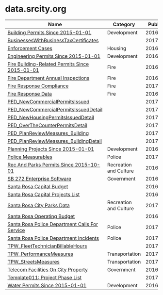 # data.srcity.org

Name | Category | Published
---- | -------- | ---------
[Building Permits Since 2015-01-01](../datasets/fpj8-e7vu.md) | Development | 2016&#x2011;07&#x2011;13
[BusinessesWithBusinessTaxCertificates](../datasets/fzpk-irzm.md) |  | 2017&#x2011;01&#x2011;20
[Enforcement Cases](../datasets/vvka-2nem.md) | Housing | 2016&#x2011;02&#x2011;11
[Engineering Permits Since 2015-01-01](../datasets/nr7g-p4vi.md) | Development | 2016&#x2011;02&#x2011;11
[Fire Building-Related Permits Since 2015-01-01](../datasets/h553-bxek.md) | Fire | 2016&#x2011;02&#x2011;11
[Fire Department Annual Inspections](../datasets/cmjg-efs2.md) | Fire | 2016&#x2011;03&#x2011;02
[Fire Response Compliance](../datasets/q3vj-z25u.md) | Fire | 2017&#x2011;02&#x2011;01
[Fire Response Data](../datasets/xat7-6zyk.md) | Fire | 2016&#x2011;02&#x2011;18
[PED_NewCommercialPermitsIssued](../datasets/srxq-aiat.md) |  | 2017&#x2011;01&#x2011;23
[PED_NewCommercialPermitsIssuedDetail](../datasets/458t-fxud.md) |  | 2017&#x2011;01&#x2011;23
[PED_NewHousingPermitsIssuedDetail](../datasets/8qii-np8b.md) |  | 2017&#x2011;01&#x2011;20
[PED_OverTheCounterPermitsDetail](../datasets/n3pu-dgf8.md) |  | 2017&#x2011;01&#x2011;20
[PED_PlanReviewMeasures_Building](../datasets/ebe6-dvsr.md) |  | 2017&#x2011;01&#x2011;21
[PED_PlanReviewMeasures_BuildingDetail](../datasets/qxnn-4j28.md) |  | 2017&#x2011;01&#x2011;20
[Planning Projects Since 2015-01-01](../datasets/chwp-zf3z.md) | Development | 2016&#x2011;02&#x2011;11
[Police Measurables](../datasets/hjz8-wskg.md) | Police | 2017&#x2011;03&#x2011;14
[Rec And Parks Permits Since 2015-10-01](../datasets/6gga-8cka.md) | Recreation and Culture | 2016&#x2011;02&#x2011;11
[SB 272 Enterprise Software](../datasets/nrih-k5ag.md) | Government | 2016&#x2011;03&#x2011;14
[Santa Rosa Capital Budget](../datasets/k3ig-654k.md) |  | 2016&#x2011;07&#x2011;01
[Santa Rosa Capital Projects List](../datasets/dx5n-grh8.md) |  | 2016&#x2011;12&#x2011;14
[Santa Rosa City Parks Data](../datasets/svx9-57h9.md) | Recreation and Culture | 2017&#x2011;04&#x2011;18
[Santa Rosa Operating Budget](../datasets/bkqu-32cr.md) |  | 2016&#x2011;07&#x2011;01
[Santa Rosa Police Department Calls For Service](../datasets/vagc-esxy.md) | Police | 2017&#x2011;04&#x2011;04
[Santa Rosa Police Department Incidents](../datasets/2z9e-u7ky.md) | Police | 2017&#x2011;03&#x2011;09
[TPW_FleetTechnicianBillableHours](../datasets/dyvq-j7gn.md) |  | 2017&#x2011;02&#x2011;06
[TPW_PerformanceMeasures](../datasets/jwpb-rhnm.md) | Transportation | 2017&#x2011;02&#x2011;03
[TPW_StreetsMeasures](../datasets/3tjm-zqnz.md) | Transportation | 2017&#x2011;02&#x2011;08
[Telecom Facilities On City Property](../datasets/dzi4-zhke.md) | Government | 2016&#x2011;05&#x2011;11
[Template011: Project Phase List](../datasets/dmhd-88xr.md) |  | 2017&#x2011;07&#x2011;05
[Water Permits Since 2015-01-01](../datasets/aerr-uvjy.md) | Development | 2016&#x2011;02&#x2011;11

